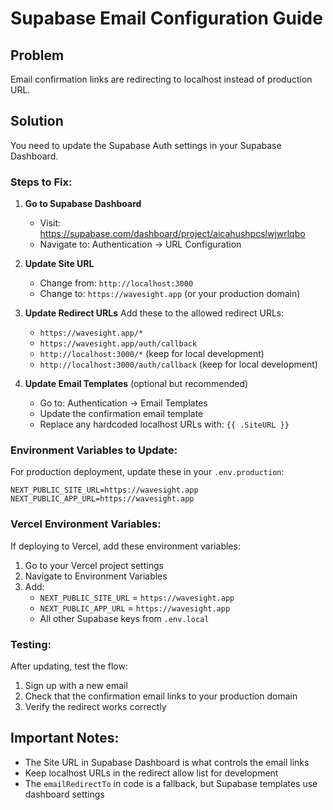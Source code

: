 # Supabase Email Configuration Guide

## Problem
Email confirmation links are redirecting to localhost instead of production URL.

## Solution
You need to update the Supabase Auth settings in your Supabase Dashboard.

### Steps to Fix:

1. **Go to Supabase Dashboard**
   - Visit: https://supabase.com/dashboard/project/aicahushpcslwjwrlqbo
   - Navigate to: Authentication → URL Configuration

2. **Update Site URL**
   - Change from: `http://localhost:3000`
   - Change to: `https://wavesight.app` (or your production domain)

3. **Update Redirect URLs**
   Add these to the allowed redirect URLs:
   - `https://wavesight.app/*`
   - `https://wavesight.app/auth/callback`
   - `http://localhost:3000/*` (keep for local development)
   - `http://localhost:3000/auth/callback` (keep for local development)

4. **Update Email Templates** (optional but recommended)
   - Go to: Authentication → Email Templates
   - Update the confirmation email template
   - Replace any hardcoded localhost URLs with: `{{ .SiteURL }}`

### Environment Variables to Update:

For production deployment, update these in your `.env.production`:

```env
NEXT_PUBLIC_SITE_URL=https://wavesight.app
NEXT_PUBLIC_APP_URL=https://wavesight.app
```

### Vercel Environment Variables:

If deploying to Vercel, add these environment variables:
1. Go to your Vercel project settings
2. Navigate to Environment Variables
3. Add:
   - `NEXT_PUBLIC_SITE_URL` = `https://wavesight.app`
   - `NEXT_PUBLIC_APP_URL` = `https://wavesight.app`
   - All other Supabase keys from `.env.local`

### Testing:
After updating, test the flow:
1. Sign up with a new email
2. Check that the confirmation email links to your production domain
3. Verify the redirect works correctly

## Important Notes:
- The Site URL in Supabase Dashboard is what controls the email links
- Keep localhost URLs in the redirect allow list for development
- The `emailRedirectTo` in code is a fallback, but Supabase templates use dashboard settings